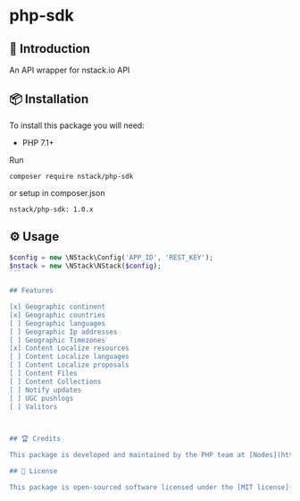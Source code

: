 # php-sdk


## 📝 Introduction

An API wrapper for nstack.io API

## 📦 Installation

To install this package you will need:

* PHP 7.1+

Run 

`composer require nstack/php-sdk`

or setup in composer.json

`nstack/php-sdk: 1.0.x`

## ⚙ Usage

````php
$config = new \NStack\Config('APP_ID', 'REST_KEY');
$nstack = new \NStack\NStack($config);
```
 
## Features

[x] Geographic continent 
[x] Geographic countries 
[ ] Geographic languages 
[ ] Geographic Ip addresses 
[ ] Geographic Timezones
[x] Content Localize resources
[ ] Content Localize languages
[ ] Content Localize proposals
[ ] Content Files
[ ] Content Collections
[ ] Notify updates
[ ] UGC pushlogs
[ ] Valitors

 

## 🏆 Credits

This package is developed and maintained by the PHP team at [Nodes](http://nodesagency.com)

## 📄 License

This package is open-sourced software licensed under the [MIT license](http://opensource.org/licenses/MIT)
